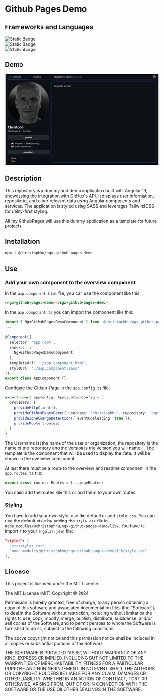# Github Pages Demo

## Frameworks and Languages
<p align="left">
  <img alt="Static Badge" src="https://img.shields.io/badge/19.2.0-000000?style=for-the-badge&logo=angular&logoColor=white&label=Angular&labelColor=000000"><br>
  <img alt="Static Badge" src="https://img.shields.io/badge/4.1.1-000000?style=for-the-badge&logo=tailwindcss&logoColor=white&label=Tailwind&labelColor=06B6D4&color=000000"><br>
  <img alt="Static Badge" src="https://img.shields.io/badge/5.6.2-000000?style=for-the-badge&logo=typescript&logoColor=white&label=Typescript&labelColor=007ACC&color=000000">
</p>

## Demo
<p align="center">
  <a href="https://christophhu.github.io/ngx-github-pages-demo"><img src="https://github.com/ChristophHu/ChristophHu/blob/main/assets/img/ngx-github-pages-demo.png" width="500" alt="image" /></a>
</p>

## Description
This repository is a dummy and demo application built with Angular 19, showcasing the integration with GitHub's API. It displays user information, repositorie, and other relevant data using Angular components and services. The application is styled using SASS and leverages TailwindCSS for utility-first styling.

All my GithubPages will use this dummy application as a template for future projects.

## Installation
```bash
npm i @christophhu/ngx-github-pages-demo
```

## Use
### Add your own component to the overview component
In the `app.component.html` file, you can use the component like this:
```html
<ngx-github-pages-demo></ngx-github-pages-demo>
```

In the `app.component.ts` you can import the component like this:
```typescript
import { NgxGithubPagesDemoComponent } from '@christophhu/ngx-github-pages-demo';
...

@Component({
  selector: 'app-root',
  imports: [
    NgxGithubPagesDemoComponent,
  ],
  templateUrl: './app.component.html',
  styleUrl: './app.component.sass'
})
export class AppComponent {}
```

Configure the Github-Page in the `app.config.ts` file:
```typescript
export const appConfig: ApplicationConfig = {
  providers: [
    provideHttpClient(),
    provideGithubPagesDemo({ username: 'christophhu', repository: 'ngx-github-pages-demo', version: '0.0.3', template: TemplateComponent }),
    provideZoneChangeDetection({ eventCoalescing: true }), 
    provideRouter(routes)
  ]
}
```
The Username ist the name of the user or organization, the repository is the name of the repository and the version is the version you will name it. The template is the component that will be used to display the data. It will be shown in the overview component.

At last there must be a route to the overview and readme component in the `app.routes.ts` file:
```typescript
export const routes: Routes = [...pageRoutes]
```
You cann add the routes kile this or add them to your own routes.

### Styling
You have to add your own style, use the default or add `style.css`. You can use the default style by adding the `style.css` file in `node_modules/@christophhu/ngx-github-pages-demo/lib/`. You have to import it to your `angular.json` file:
```json
"styles": [
  "src/styles.css",
  "node_modules/@christophhu/ngx-github-pages-demo/lib/style.css"
],
```

## License
This project is licensed under the MIT License.

The MIT License (MIT)
Copyright © 2024 <copyright holders>

Permission is hereby granted, free of charge, to any person obtaining a copy of this software and associated documentation files (the “Software”), to deal in the Software without restriction, including without limitation the rights to use, copy, modify, merge, publish, distribute, sublicense, and/or sell copies of the Software, and to permit persons to whom the Software is furnished to do so, subject to the following conditions:

The above copyright notice and this permission notice shall be included in all copies or substantial portions of the Software.

THE SOFTWARE IS PROVIDED “AS IS”, WITHOUT WARRANTY OF ANY KIND, EXPRESS OR IMPLIED, INCLUDING BUT NOT LIMITED TO THE WARRANTIES OF MERCHANTABILITY, FITNESS FOR A PARTICULAR PURPOSE AND NONINFRINGEMENT. IN NO EVENT SHALL THE AUTHORS OR COPYRIGHT HOLDERS BE LIABLE FOR ANY CLAIM, DAMAGES OR OTHER LIABILITY, WHETHER IN AN ACTION OF CONTRACT, TORT OR OTHERWISE, ARISING FROM, OUT OF OR IN CONNECTION WITH THE SOFTWARE OR THE USE OR OTHER DEALINGS IN THE SOFTWARE.
